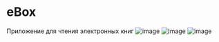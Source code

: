 # eBox
Приложение для чтения электронных книг
![image](https://github.com/jenshenJ/eBox/assets/91986803/d805c573-61c8-4201-a545-4b084c986684)
![image](https://github.com/jenshenJ/eBox/assets/91986803/a4d61c76-ebd8-4548-bcd4-362697570e6f)
![image](https://github.com/jenshenJ/eBox/assets/91986803/9873c77e-da2e-4f4f-a16e-0051f36b54f9)
